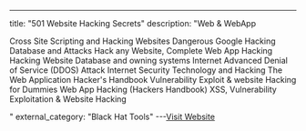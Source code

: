 ---
title: "501 Website Hacking Secrets"
description: "Web & WebApp


Cross Site Scripting and Hacking Websites
Dangerous Google Hacking Database and Attacks
Hack any Website, Complete Web App Hacking
Hacking Website Database and owning systems
Internet Advanced Denial of Service (DDOS) Attack
Internet Security Technology and Hacking
The Web Application Hacker's Handbook
Vulnerability Exploit & website Hacking for Dummies
Web App Hacking (Hackers Handbook)
XSS, Vulnerability Exploitation & Website Hacking

"
external_category: "Black Hat Tools"
---[Visit Website](http://www.mediafire.com/download/da8nhq8oh5iddae/501+Website+Hacking+Secrets.zip)

